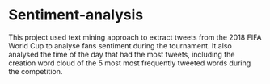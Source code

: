 # Sentiment-analysis
This project used text mining approach to extract tweets from the 2018 FIFA World Cup to analyse fans sentiment during the tournament. It also analysed the time of the day that had the most tweets, including the creation word cloud of the 5 most most frequently tweeted words during the competition.
